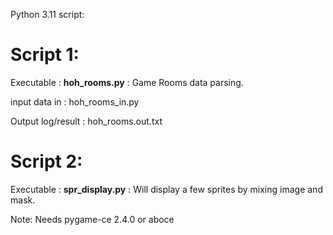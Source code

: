 Python 3.11 script:

Script 1:
=========
Executable : **hoh_rooms.py** : Game Rooms data parsing.

input data in : hoh_rooms_in.py

Output log/result : hoh_rooms.out.txt

Script 2:
=========

Executable : **spr_display.py** : Will display a few sprites by mixing image and mask.

Note: Needs pygame-ce 2.4.0 or aboce
